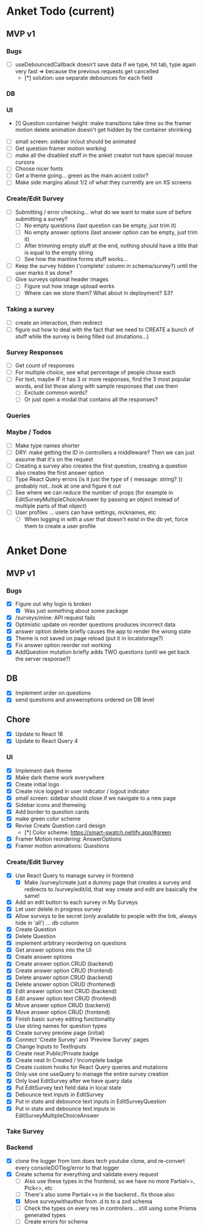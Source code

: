# Anket Todo (current)
## MVP v1
### Bugs
- [ ] useDebouncedCallback doesn't save data if we type, hit tab, type again very fast => because the previous requests get cancelled
  - [*] solution: use separate debounces for each field

### DB
### UI
- [!] Question container height: make transitions take time so the framer motion delete animation doesn't get hidden by the container shrinking
- [ ] small screen: sidebar in/out should be animated
- [ ] Get question framer motion working
- [ ] make all the disabled stuff in the anket creator not have special mouse cursors
- [ ] Choose nicer fonts
- [ ] Get a theme going... green as the main accent color?
- [ ] Make side margins about 1/2 of what they currently are on XS screens
### Create/Edit Survey
- [ ] Submitting / error checking... what do we want to make sure of before submitting a survey?
  - [ ] No empty questions (last question can be empty, just trim it)
  - [ ] No empty answer options (last answer option can be empty, just trim it)
  - [ ] After trimming empty stuff at the end, nothing should have a title that is equal to the empty string
  - [ ] See how the mantine forms stuff works...
- [ ] Keep the survey hidden ('complete' column in schema/survey?) until the user marks it as done?
- [ ] Give surveys optional header images
  - [ ] Figure out how image upload works
  - [ ] Where can we store them? What about in deployment? S3?
### Taking a survey
- [ ] create an interaction, then redirect
- [ ] figure out how to deal with the fact that we need to CREATE a bunch of stuff while the survey is being filled out (mutations...)
### Survey Responses
- [ ] Get count of responses
- [ ] For multiple choice, see what percentage of people chose each
- [ ] For text, maybe IF it has 3 or more responses, find the 3 most popular words, and list those along with sample responses that use them
  - [ ] Exclude common words?
  - [ ] Or just open a modal that contains all the responses?
### Queries
### Maybe / Todos
- [ ] Make type names shorter
- [ ] DRY: make getting the ID in controllers a middleware? Then we can just assume that it's on the request
- [ ] Creating a survey also creates the first question, creating a question also creates the first answer option
- [ ] Type React Query errors (is it just the type of { message: string? }) probably not...look at one and figure it out
- [ ] See where we can reduce the number of props (for example in EditSurveyMultipleChoiceAnswer by passing an object instead of multiple parts of that object)
- [ ] User profiles ... users can have settings, nicknames, etc
  - [ ] When logging in with a user that doesn't exist in the db yet, force them to create a user profile

# Anket Done
## MVP v1
### Bugs
- [x] Figure out why login is broken
  - [x] Was just something about some package
- [x] /surveys/mine: API request fails 
- [x] Optimistic update on reorder questions produces incorrect data
- [x] answer option delete briefly causes the app to render the wrong state
- [x] Theme is not saved on page reload (put it in localstorage?)
- [x] Fix answer option reorder not working
- [x] AddQuestion mutation briefly adds TWO questions (until we get back the server response?)
## DB
- [x] Implement order on questions
- [x] send questions and answeroptions ordered on DB level
## Chore
- [x] Update to React 18
- [x] Update to React Query 4
### UI
- [x] Implement dark theme
- [x] Make dark theme work everywhere
- [x] Create initial logo
- [x] Create nice logged in user indicator / logout indicator
- [x] small screen: sidebar should close if we navigate to a new page
- [x] Sidebar icons and themeing
- [x] Add border to question cards
- [x] make green color scheme
- [x] Revise Create Question card design
  - [*] Color scheme: https://smart-swatch.netlify.app/#green
- [x] Framer Motion reordering: AnswerOptions
- [x] Framer motion animations: Questions
### Create/Edit Survey
- [x] Use React Query to manage survey in frontend
  - [x] Make /survey/create just a dummy page that creates a survey and redirects to /survey/edit/id, that way create and edit are basically the same!
- [x] Add an edit button to each survey in My Surveys
- [x] Let user delete in progress survey
- [x] Allow surveys to be secret (only available to people with the link, always hide in 'all') ... db column
- [x] Create Question
- [x] Delete Question
- [x] implement arbitrary reordering on questions
- [x] Get answer options into the UI
- [x] Create answer options
- [x] Create answer option CRUD (backend)
- [x] Create answer option CRUD (frontend)
- [x] Delete answer option CRUD (backend)
- [x] Delete answer option CRUD (frontened)
- [x] Edit answer option text CRUD (backend)
- [x] Edit answer option text CRUD (frontend)
- [x] Move answer option CRUD (backend)
- [x] Move answer option CRUD (frontend)
- [x] Finish basic survey editing functionality
- [x] Use string names for question types
- [x] Create survey preview page (initial)
- [x] Connect 'Create Survey' and 'Preview Survey' pages
- [x] Change Inputs to TextInputs
- [x] Create neat Public/Private badge
- [x] Create neat In Created / Incomplete badge
- [x] Create custom hooks for React Query queries and mutations
- [x] Only use one useQuery to manage the entire survey creation
- [x] Only load EditSurvey after we have query data
- [x] Put EditSurvey text field data in local state
- [x] Debounce text inputs in EditSurvey
- [x] Put in state and debounce text inputs in EditSurveyQuestion
- [x] Put in state and debounce text inputs in EditSurveyMultipleChoiceAnswer
### Take Survey
### Backend
- [x] clone the logger from tom does tech youtube clone, and re-convert every consoleDOTlog/error to that logger
- [x] Create schema for everything and validate every request
  - [ ] Also use these types in the frontend, so we have no more Partial<>, Pick<>, etc
  - [ ] There's also some Partial<>s in the backend...fix those also
  - [x] Move surveywithauthor from .d.ts to a zod schema
  - [ ] Check the types on every res in controllers... still using some Prisma generated types
  - [ ] Create errors for schema